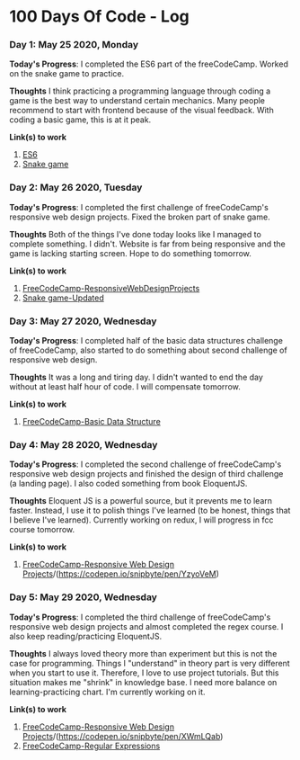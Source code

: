 # 100 Days Of Code - Log

### Day 1: May 25 2020, Monday

**Today's Progress**: I completed the ES6 part of the freeCodeCamp. Worked on the snake game to practice.

**Thoughts** I think practicing a programming language through coding a game is the best way to understand certain mechanics. Many people recommend to start with frontend because of the visual feedback. With coding a basic game, this is at it peak.

**Link(s) to work**

1. [ES6](https://www.freecodecamp.org/learn/javascript-algorithms-and-data-structures/es6/)
2. [Snake game](https://github.com/ahmetgordebil/games.js/tree/master/Snake.js)

### Day 2: May 26 2020, Tuesday

**Today's Progress**: I completed the first challenge of freeCodeCamp's responsive web design projects. Fixed the broken part of snake game.

**Thoughts** Both of the things I've done today looks like I managed to complete something. I didn't. Website is far from being responsive and the game is lacking starting screen. Hope to do something tomorrow.

**Link(s) to work**

1. [FreeCodeCamp-ResponsiveWebDesignProjects](https://www.freecodecamp.org/learn/responsive-web-design/responsive-web-design-projects/build-a-tribute-page)
2. [Snake game-Updated](https://github.com/ahmetgordebil/games.js/tree/master/Snake.js)

### Day 3: May 27 2020, Wednesday

**Today's Progress**: I completed half of the basic data structures challenge of freeCodeCamp, also started to do something about second challenge of responsive web design.

**Thoughts** It was a long and tiring day. I didn't wanted to end the day without at least half hour of code. I will compensate tomorrow.

**Link(s) to work**

1. [FreeCodeCamp-Basic Data Structure](https://www.freecodecamp.org/learn/javascript-algorithms-and-data-structures/basic-data-structures/)

### Day 4: May 28 2020, Wednesday

**Today's Progress**: I completed the second challenge of freeCodeCamp's responsive web design projects and finished the design of third challenge (a landing page). I also coded something from book EloquentJS.

**Thoughts** Eloquent JS is a powerful source, but it prevents me to learn faster. Instead, I use it to polish things I've learned (to be honest, things that I believe I've learned). Currently working on redux, I will progress in fcc course tomorrow.

**Link(s) to work**

1. [FreeCodeCamp-Responsive Web Design Projects](https://www.freecodecamp.org/learn/responsive-web-design/responsive-web-design-projects/build-a-survey-form)/(https://codepen.io/snipbyte/pen/YzyoVeM)

### Day 5: May 29 2020, Wednesday

**Today's Progress**: I completed the third challenge of freeCodeCamp's responsive web design projects and almost completed the regex course. I also keep reading/practicing EloquentJS.

**Thoughts** I always loved theory more than experiment but this is not the case for programming. Things I "understand" in theory part is very different when you start to use it. Therefore, I love to use project tutorials. But this situation makes me "shrink" in knowledge base. I need more balance on learning-practicing chart. I'm currently working on it.

**Link(s) to work**

1. [FreeCodeCamp-Responsive Web Design Projects](https://www.freecodecamp.org/learn/responsive-web-design/responsive-web-design-projects/build-a-product-landing-page)/(https://codepen.io/snipbyte/pen/XWmLQab)
1. [FreeCodeCamp-Regular Expressions](https://www.freecodecamp.org/learn/javascript-algorithms-and-data-structures/regular-expressions/)
